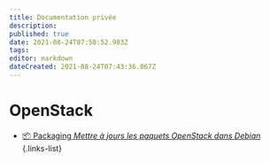 ```yaml
---
title: Documentation privée
description: 
published: true
date: 2021-08-24T07:50:52.983Z
tags: 
editor: markdown
dateCreated: 2021-08-24T07:43:36.067Z
---
```


# OpenStack
- [📦 Packaging *Mettre à jours les paquets OpenStack dans Debian*](/Documentation-privée/openstack-packaging)
{.links-list} 